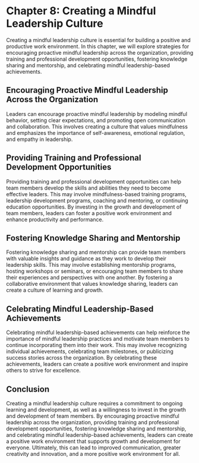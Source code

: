 Chapter 8: Creating a Mindful Leadership Culture
================================================

Creating a mindful leadership culture is essential for building a positive and productive work environment. In this chapter, we will explore strategies for encouraging proactive mindful leadership across the organization, providing training and professional development opportunities, fostering knowledge sharing and mentorship, and celebrating mindful leadership-based achievements.

Encouraging Proactive Mindful Leadership Across the Organization
----------------------------------------------------------------

Leaders can encourage proactive mindful leadership by modeling mindful behavior, setting clear expectations, and promoting open communication and collaboration. This involves creating a culture that values mindfulness and emphasizes the importance of self-awareness, emotional regulation, and empathy in leadership.

Providing Training and Professional Development Opportunities
-------------------------------------------------------------

Providing training and professional development opportunities can help team members develop the skills and abilities they need to become effective leaders. This may involve mindfulness-based training programs, leadership development programs, coaching and mentoring, or continuing education opportunities. By investing in the growth and development of team members, leaders can foster a positive work environment and enhance productivity and performance.

Fostering Knowledge Sharing and Mentorship
------------------------------------------

Fostering knowledge sharing and mentorship can provide team members with valuable insights and guidance as they work to develop their leadership skills. This may involve establishing mentorship programs, hosting workshops or seminars, or encouraging team members to share their experiences and perspectives with one another. By fostering a collaborative environment that values knowledge sharing, leaders can create a culture of learning and growth.

Celebrating Mindful Leadership-Based Achievements
-------------------------------------------------

Celebrating mindful leadership-based achievements can help reinforce the importance of mindful leadership practices and motivate team members to continue incorporating them into their work. This may involve recognizing individual achievements, celebrating team milestones, or publicizing success stories across the organization. By celebrating these achievements, leaders can create a positive work environment and inspire others to strive for excellence.

Conclusion
----------

Creating a mindful leadership culture requires a commitment to ongoing learning and development, as well as a willingness to invest in the growth and development of team members. By encouraging proactive mindful leadership across the organization, providing training and professional development opportunities, fostering knowledge sharing and mentorship, and celebrating mindful leadership-based achievements, leaders can create a positive work environment that supports growth and development for everyone. Ultimately, this can lead to improved communication, greater creativity and innovation, and a more positive work environment for all.
